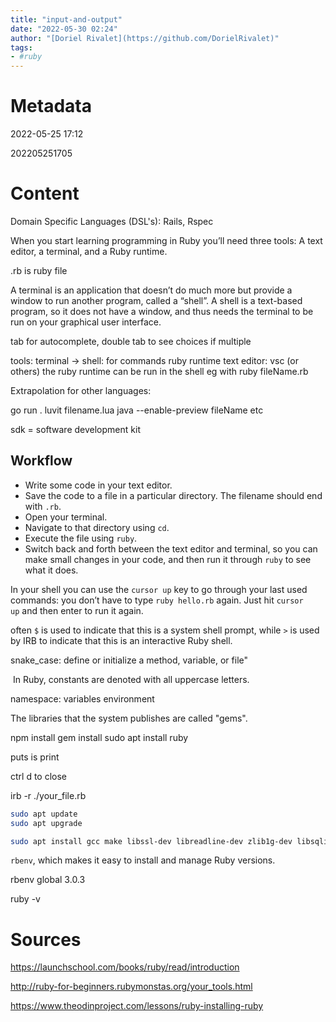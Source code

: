 ```yaml
---
title: "input-and-output"
date: "2022-05-30 02:24"
author: "[Doriel Rivalet](https://github.com/DorielRivalet)"
tags:
- #ruby
---
```


# Metadata
2022-05-25 17:12

202205251705

# Content
Domain Specific Languages (DSL's): Rails, Rspec

When you start learning programming in Ruby you’ll need three tools: A text editor, a terminal, and a Ruby runtime.

.rb is ruby file

A terminal is an application that doesn’t do much more but provide a window to run another program, called a “shell”. A shell is a text-based program, so it does not have a window, and thus needs the terminal to be run on your graphical user interface.

tab for autocomplete, double tab to see choices if multiple

tools:
terminal -> shell: for commands
ruby runtime
text editor: vsc (or others)
the ruby runtime can be run in the shell
eg with ruby fileName.rb

Extrapolation for other languages:

go run .
luvit filename.lua
java --enable-preview fileName
etc

sdk = software development kit

## Workflow
-   Write some code in your text editor.
-   Save the code to a file in a particular directory. The filename should end with `.rb`.
-   Open your terminal.
-   Navigate to that directory using `cd`.
-   Execute the file using `ruby`.
-   Switch back and forth between the text editor and terminal, so you can make small changes in your code, and then run it through `ruby` to see what it does.

In your shell you can use the `cursor up` key to go through your last used commands: you don’t have to type `ruby hello.rb` again. Just hit `cursor up` and then enter to run it again.

often `$` is used to indicate that this is a system shell prompt, while `>` is used by IRB to indicate that this is an interactive Ruby shell.

snake_case: define or initialize a method, variable, or file"

 In Ruby, constants are denoted with all uppercase letters.
 
 namespace: variables environment
 
 The libraries that the system publishes are called "gems".
  
  npm install
  gem install
  sudo apt install ruby
  
  puts is print
  
  ctrl d to close
  
  irb -r ./your_file.rb
  
  ```bash
sudo apt update
sudo apt upgrade
```

```bash
sudo apt install gcc make libssl-dev libreadline-dev zlib1g-dev libsqlite3-dev
```

`rbenv`, which makes it easy to install and manage Ruby versions.


rbenv global 3.0.3

ruby -v

# Sources
https://launchschool.com/books/ruby/read/introduction

http://ruby-for-beginners.rubymonstas.org/your_tools.html

https://www.theodinproject.com/lessons/ruby-installing-ruby
